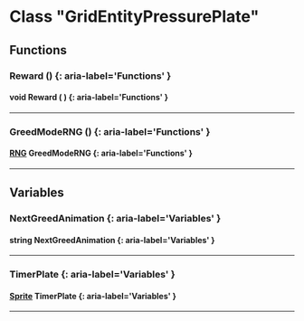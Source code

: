 # Class "GridEntityPressurePlate"
## Functions
### Reward () {: aria-label='Functions' }
#### void Reward ( )  {: aria-label='Functions' }

___ 
### GreedModeRNG () {: aria-label='Functions' }
#### [RNG](../RNG) GreedModeRNG  {: aria-label='Functions' }

___ 
## Variables
### NextGreedAnimation {: aria-label='Variables' }
#### string NextGreedAnimation  {: aria-label='Variables' }

___ 
### TimerPlate {: aria-label='Variables' }
#### [Sprite](../Sprite) TimerPlate  {: aria-label='Variables' }

___ 
